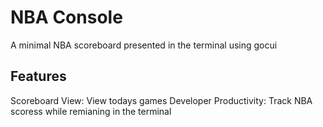 # NBA Console
A minimal NBA scoreboard presented in the terminal using gocui

## Features
Scoreboard View: View todays games
Developer Productivity: Track NBA scoress while remianing in the terminal
